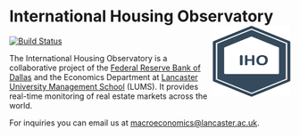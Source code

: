 # International Housing Observatory <a href='https://lancs-macro.shinyapps.io/international-housing-observatory/'><img src='www/logo.png' align="right" width = "140" height="127.5" /></a>

[![Build Status](https://travis-ci.org/lancs-macro/international-housing-observatory.svg?branch=master)](https://travis-ci.org/lancs-macro/international-housing-observatory)

The International Housing Observatory is a collaborative project of the [Federal Reserve Bank of Dallas](https://www.dallasfed.org/institute/) and the Economics Department at [Lancaster University Management School](https://www.lancaster.ac.uk/lums/our-departments/economics/research/uk-housing-observatory/) (LUMS). It provides real-time monitoring of real estate markets across the world. 

For inquiries you can email us at [macroeconomics@lancaster.ac.uk](mailto:macroeconomics@lancaster.ac.uk).